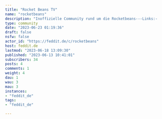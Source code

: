 ```yaml
---
title: "Rocket Beans TV" 
name: "rocketbeans"
description: "Inoffizielle Community rund um die Rocketbeans---Links:- [Webseite](https://rocketbeans.tv/)- [YouTube](https://www.youtube.com/@ROCKETBEANSTV)- [Twitch](https://www.twitch.tv/rocketbeanstv/)---*Icon und Banner sind von der [offiziellen Webseite](https://rocketbeans.tv/) übernommen. Die Verwendung von Logos und anderen Grafiken ist laut [FAQ](https://rocketbeans.tv/faq#gebrauchvonlogosclipsetc) für nicht-gewerbliche Zwecke erlaubt.*"
type: community
date: "2023-06-23 01:19:36"
draft: false
nsfw: false
actor_id: "https://feddit.de/c/rocketbeans"
host: feddit.de
lastmod: "2023-06-18 13:09:30"
published: "2023-06-13 10:41:01"
subscribers: 34
posts: 4
comments: 1
weight: 4
dau: 1
wau: 3
mau: 3
instances:
- "feddit_de"
tags: 
- "feddit_de"

---
```


